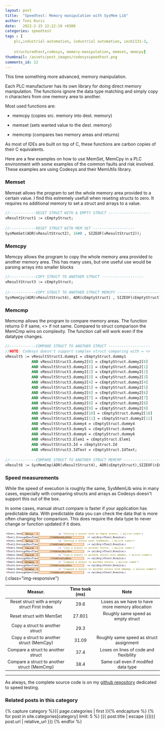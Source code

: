 ```yaml
---
layout: post
title:  "Speedtest: Memory manipulation with SysMem Lib"
author: Toni Kucic
date:   2022-2-15 22:22:19 +0300
categories: speedtest
tags : [
    plc,industrial-automation, industrial automation, iec61131-3,
    
    structuredtext,codesys, memory-manipulation, memset, memcpy]
thumbnail: /assets/post_images/codesysspeedtest.png
comments_id: 12
---
```

This time something more advanced, memory manipulation.

Each PLC manufacturer has its own library for doing direct memory manipulation. The functions ignore the data type matching and simply copy n characters from one memory area to another.

Most used functions are:

- memcpy (copies src. memory into dest. memory)

- memset (sets wanted value to the dest. memory)

- memcmp (compares two memory areas and returns)

As most of IDEs are built on top of C, these functions are carbon copies of their C equivalents.

Here are a few examples on how to use MemSet, MemCpy in a PLC environment with some examples of the common faults and risk involved. These examples are using Codesys and their MemUtils library.

### Memset

Memset allows the program to set the whole memory area provided to a certain value. I find this extremely usefull when reseting structs to zero. It requires no additional memory to set a struct and arrays to a value.

```pascal
//------------RESET STRUCT WITH A EMPTY STRUCT -------------------
vResultStruct1 := cEmptyStruct;

//------------RESET STRUCT WITH MEM SET -------------------
SysMemSet(ADR(vResultStruct2), 16#0 , SIZEOF(vResultStruct2));
```

### Memcpy

Memcpy allows the program to copy the whole memory area provided to another memory area. This has many uses, but one useful use would be parsing arrays into smaller blocks

```pascal
//------------COPY STRUCT TO ANOTHER STRUCT -------------------
vResultStruct3 := cEmptyStruct;

//------------COPY STRUCT TO ANOTHER STRUCT MEMCPY -------------------
SysMemCpy(ADR(vResultStruct4), ADR(cEmptyStruct) , SIZEOF(cEmptyStruct));

```

### Memcmp

Memcmp allows the program to compare memory areas. The function returns 0 if same, <> if not same. Compared to struct comparison the MemCmp wins on complexity. The function call will work even if the datatype changes.

```pascal
//------------COMPARE STRUCT TO ANOTHER STRUCT -------------------
//NOTE: Codesys doesn't support complex struct comparing with = <>
vResult5 := vResultStruct3.dummy1 = cEmptyStruct.dummy1
            AND vResultStruct3.dummy2[0] = cEmptyStruct.dummy2[0]
            AND vResultStruct3.dummy2[1] = cEmptyStruct.dummy2[1]
            AND vResultStruct3.dummy2[2] = cEmptyStruct.dummy2[2]
            AND vResultStruct3.dummy2[3] = cEmptyStruct.dummy2[3]
            AND vResultStruct3.dummy2[4] = cEmptyStruct.dummy2[4]
            AND vResultStruct3.dummy2[5] = cEmptyStruct.dummy2[5]
            AND vResultStruct3.dummy2[6] = cEmptyStruct.dummy2[6]
            AND vResultStruct3.dummy2[7] = cEmptyStruct.dummy2[7]
            AND vResultStruct3.dummy2[8] = cEmptyStruct.dummy2[8]
            AND vResultStruct3.dummy2[9] = cEmptyStruct.dummy2[9]
            AND vResultStruct3.dummy2[10] = cEmptyStruct.dummy2[10]
            AND vResultStruct3.dummy2[11] = cEmptyStruct.dummy2[11]
            AND vResultStruct3.dummy4 = cEmptyStruct.dummy4
            AND vResultStruct3.dummy5 = cEmptyStruct.dummy5
            AND vResultStruct3.dummy6 = cEmptyStruct.dummy6
            AND vResultStruct3.Elem1 = cEmptyStruct.Elem1
            AND vResultStruct3.Id = cEmptyStruct.Id
            AND vResultStruct3.IdText = cEmptyStruct.IdText;

//------------COMPARE STRUCT TO ANOTHER STRUCT MEMCMP -------------------
vResult6 := SysMemCmp(ADR(vResultStruct4), ADR(cEmptyStruct),SIZEOF(cEmptyStruct)) = 0;
```

### Speed measurements

While the speed of execution is roughly the same, SysMemLib wins in many cases, especially with comparing structs and arrays as Codesys doesn't support this out of the box.

In some cases, manual struct compare is faster if your application has predictable data. With predictable data you can check the data that is more often changing for comparison. This does require the data type to never change or function updated if it does.

![Results](/assets/post_images/Sysmemlibspeed.png){:class="img-responsive"}

| Measur. | Time took (ms) | Note |
|:-------:|:--------------:|:--------------:|
| Reset struct with a empty struct First index | 29.6 | Loses as we have to have more memory allocation |
| Reset struct with MemSet | 27.801 | Roughly same speed as empty struct |
| Copy a struct to another struct | 29.3 | |
| Copy a struct to another struct (MemCpy) | 31.09 | Roughly same speed as struct assignment |
| Compare a struct to another struct | 37.4 | Loses on lines of code and flexibility |
| Compare a struct to another struct (MemCmp) | 38.4 | Same call even if modifed data type |

---
As always, the complete source code is on my [github repository](https://github.com/tkucic/codesys_code_execution_speedTests) dedicated to speed testing.

### Related posts in this category

{% capture category %}{{ page.categories | first }}{% endcapture %}
{% for post in site.categories[category] limit: 5 %}
[{{ post.title | escape }}]({{ post.url | relative_url }})
{% endfor %}
